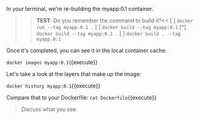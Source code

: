 In your terminal, we're re-building the myapp:0.1 container. 

>>**TEST**: Do you remember the command to build it?<<
[ ] `docker run --tag myapp.0.1 .`
[ ] `docker build --tag myapp:0.1`
[*] `docker build --tag myapp:0.1 .`
[ ] `docker build . --tag myapp.0:1`

Once it's completed, you can see it in the local container cache:

`docker images myapp:0.1`{{execute}}

Let's take a look at the layers that make up the image:

`docker history myapp:0.1`{{execute}}

Compare that to your Dockerfile: `cat Dockerfile`{{execute}}

> Discuss what you see
